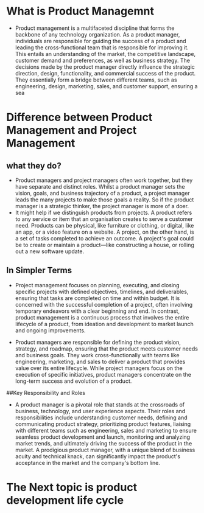 # What is Product Managemnt 
- Product management is a multifaceted discipline that forms the backbone of any technology organization. As a product manager, individuals are responsible for guiding the success of a product and leading the cross-functional team that is responsible for improving it. This entails an understanding of the market, the competitive landscape, customer demand and preferences, as well as business strategy. The decisions made by the product manager directly influence the strategic direction, design, functionality, and commercial success of the product. They essentially form a bridge between different teams, such as engineering, design, marketing, sales, and customer support, ensuring a sea

# Difference between Product  Management and Project Management 
## what they do?
- Product managers and project managers often work together, but they have separate and distinct roles. Whilst a product manager sets the vision, goals, and business trajectory of a product, a project manager leads the many projects to make those goals a reality. So if the product manager is a strategic thinker, the project manager is more of a doer.
- It might help if we distinguish products from projects. A product refers to any service or item that an organisation creates to serve a customer need. Products can be physical, like furniture or clothing, or digital, like an app, or a video feature on a website. A project, on the other hand, is a set of tasks completed to achieve an outcome. A project's goal could be to create or maintain a product—like constructing a house, or rolling out a new software update.
## In Simpler Terms 
- Project management focuses on planning, executing, and closing specific projects with defined objectives, timelines, and deliverables, ensuring that tasks are completed on time and within budget. It is concerned with the successful completion of a project, often involving temporary endeavors with a clear beginning and end. In contrast, product management is a continuous process that involves the entire lifecycle of a product, from ideation and development to market launch and ongoing improvements.

- Product managers are responsible for defining the product vision, strategy, and roadmap, ensuring that the product meets customer needs and business goals. They work cross-functionally with teams like engineering, marketing, and sales to deliver a product that provides value over its entire lifecycle. While project managers focus on the execution of specific initiatives, product managers concentrate on the long-term success and evolution of a product.

##Key Responsibility and Roles
- A product manager is a pivotal role that stands at the crossroads of business, technology, and user experience aspects. Their roles and responsibilities include understanding customer needs, defining and communicating product strategy, prioritizing product features, liaising with different teams such as engineering, sales and marketing to ensure seamless product development and launch, monitoring and analyzing market trends, and ultimately driving the success of the product in the market. A prodigious product manager, with a unique blend of business acuity and technical knack, can significantly impact the product's acceptance in the market and the company's bottom line.

# The Next topic is product development life cycle
## 
